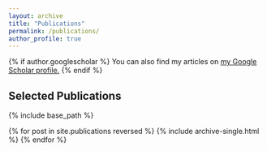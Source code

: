 ```yaml
---
layout: archive
title: "Publications"
permalink: /publications/
author_profile: true
---
```


{% if author.googlescholar %}
  You can also find my articles on <u><a href="{{author.googlescholar}}">my Google Scholar profile</a>.</u>
{% endif %}

## Selected Publications

{% include base_path %}

{% for post in site.publications reversed %}
  {% include archive-single.html %}
{% endfor %}
